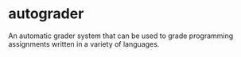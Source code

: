# autograder
An automatic grader system that can be used to grade programming assignments written in a variety of languages.
